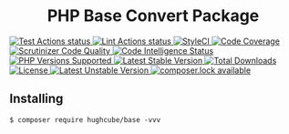 <h1 align="center">PHP Base Convert Package</h1>


<p>
    <a href="https://github.com/hughcube-php/base/actions?query=workflow%3ATest">
        <img src="https://github.com/hughcube-php/base/workflows/Test/badge.svg" alt="Test Actions status">
    </a>
    <a href="https://github.com/hughcube-php/base/actions?query=workflow%3ALint">
        <img src="https://github.com/hughcube-php/base/workflows/Lint/badge.svg" alt="Lint Actions status">
    </a>
    <a href="https://styleci.io/repos/217659566">
        <img src="https://github.styleci.io/repos/217659566/shield?branch=master" alt="StyleCI">
    </a>
    <a href="https://scrutinizer-ci.com/g/hughcube-php/base/?branch=master">
        <img src="https://scrutinizer-ci.com/g/hughcube-php/base/badges/coverage.png?b=master" alt="Code Coverage">
    </a>
    <a href="https://scrutinizer-ci.com/g/hughcube-php/base/?branch=master">
        <img src="https://scrutinizer-ci.com/g/hughcube-php/base/badges/quality-score.png?b=master" alt="Scrutinizer Code Quality">
    </a> 
    <a href="https://scrutinizer-ci.com/g/hughcube-php/base/?branch=master">
        <img src="https://scrutinizer-ci.com/g/hughcube-php/base/badges/code-intelligence.svg?b=master" alt="Code Intelligence Status">
    </a>        
    <a href="https://github.com/hughcube-php/base">
        <img src="https://img.shields.io/badge/php-%3E%3D%207.0-8892BF.svg" alt="PHP Versions Supported">
    </a>
    <a href="https://packagist.org/packages/hughcube/base">
        <img src="https://poser.pugx.org/hughcube/base/version" alt="Latest Stable Version">
    </a>
    <a href="https://packagist.org/packages/hughcube/base">
        <img src="https://poser.pugx.org/hughcube/base/downloads" alt="Total Downloads">
    </a>
    <a href="https://github.com/hughcube-php/base/blob/master/LICENSE">
        <img src="https://img.shields.io/badge/license-MIT-428f7e.svg" alt="License">
    </a>
    <a href="https://packagist.org/packages/hughcube/base">
        <img src="https://poser.pugx.org/hughcube/base/v/unstable" alt="Latest Unstable Version">
    </a>
    <a href="https://packagist.org/packages/hughcube/base">
        <img src="https://poser.pugx.org/hughcube/base/composerlock" alt="composer.lock available">
    </a>
</p>

## Installing

```shell
$ composer require hughcube/base -vvv
```
